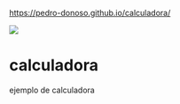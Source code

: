 https://pedro-donoso.github.io/calculadora/

![](https://user-images.githubusercontent.com/68760595/128277650-52a38a67-e53a-4084-8f23-60c1a17d1a88.PNG)

# calculadora

ejemplo de calculadora
